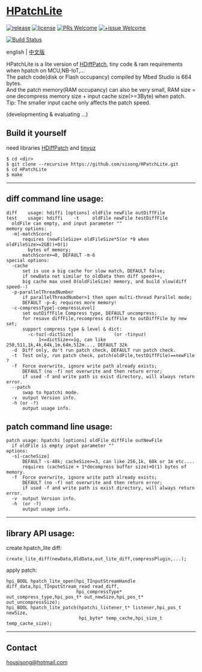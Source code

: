 # [HPatchLite](https://github.com/sisong/HPatchLite)
[![release](https://img.shields.io/badge/release-v0.2.0-blue.svg)](https://github.com/sisong/HPatchLite/releases) 
[![license](https://img.shields.io/badge/license-MIT-blue.svg)](https://github.com/sisong/HPatchLite/blob/master/LICENSE) 
[![PRs Welcome](https://img.shields.io/badge/PRs-welcome-blue.svg)](https://github.com/sisong/HPatchLite/pulls)
[![+issue Welcome](https://img.shields.io/github/issues-raw/sisong/HPatchLite?color=green&label=%2Bissue%20welcome)](https://github.com/sisong/HPatchLite/issues)   

[![Build Status](https://github.com/sisong/HPatchLite/workflows/ci/badge.svg?branch=master)](https://github.com/sisong/HPatchLite/actions?query=workflow%3Aci+branch%3Amaster)   

 english | [中文版](README_cn.md)   

HPatchLite is a lite version of [HDiffPatch](https://github.com/sisong/HDiffPatch), tiny code & ram requirements when hpatch on MCU,NB-IoT,...   
The patch code(disk or Flash occupancy) compiled by Mbed Studio is 664 bytes.    
And the patch memory(RAM occupancy) can also be very small, RAM size = one decompress memory size + input cache size(>=3Byte) when patch. Tip: The smaller input cache only affects the patch speed.   

(developmenting & evaluating ...)

## Build it yourself
need libraries [HDiffPatch](https://github.com/sisong/HDiffPatch) and [tinyuz](https://github.com/sisong/tinyuz)
```
$ cd <dir>
$ git clone --recursive https://github.com/sisong/HPatchLite.git
$ cd HPatchLite
$ make
```

---
## **diff** command line usage:  
```
diff    usage: hdiffi [options] oldFile newFile outDiffFile
test    usage: hdiffi    -t     oldFile newFile testDiffFile
  oldFile can empty, and input parameter ""
memory options:
  -m[-matchScore]
      requires (newFileSize+ oldFileSize*5(or *9 when oldFileSize>=2GB))+O(1)
        bytes of memory;
      matchScore>=0, DEFAULT -m-6
special options:
  -cache
      set is use a big cache for slow match, DEFAULT false;
      if newData not similar to oldData then diff speed++,
      big cache max used O(oldFileSize) memory, and build slow(diff speed--)
  -p-parallelThreadNumber
      if parallelThreadNumber>1 then open multi-thread Parallel mode;
      DEFAULT -p-4; requires more memory!
  -c-compressType[-compressLevel]
      set outDiffFile Compress type, DEFAULT uncompress;
      for resave diffFile,recompress diffFile to outDiffFile by new set;
      support compress type & level & dict:
        -c-tuz[-dictSize]               (or -tinyuz)
            1<=dictSize<=1g, can like 250,511,1k,4k,64k,1m,64m,512m..., DEFAULT 32k
  -d  Diff only, do't run patch check, DEFAULT run patch check.
  -t  Test only, run patch check, patch(oldFile,testDiffFile)==newFile ?
  -f  Force overwrite, ignore write path already exists;
      DEFAULT (no -f) not overwrite and then return error;
      if used -f and write path is exist directory, will always return error.
  --patch
      swap to hpatchi mode.
  -v  output Version info.
  -h (or -?)
      output usage info.
```

## **patch** command line usage:  
```
patch usage: hpatchi [options] oldFile diffFile outNewFile
  if oldFile is empty input parameter ""
options:
  -s[-cacheSize]
      DEFAULT -s-48k; cacheSize>=3, can like 256,1k, 60k or 1m etc....
      requires (cacheSize + 1*decompress buffer size)+O(1) bytes of memory.
  -f  Force overwrite, ignore write path already exists;
      DEFAULT (no -f) not overwrite and then return error;
      if used -f and write path is exist directory, will always return error.
  -v  output Version info.
  -h  (or -?)
      output usage info.
```

---
## library API usage:
create hpatch_lite diff:
```
create_lite_diff(newData,OldData,out_lite_diff,compressPlugin,...);
```
apply patch:
```
hpi_BOOL hpatch_lite_open(hpi_TInputStreamHandle diff_data,hpi_TInputStream_read read_diff,
                          hpi_compressType* out_compress_type,hpi_pos_t* out_newSize,hpi_pos_t* out_uncompressSize);
hpi_BOOL hpatch_lite_patch(hpatchi_listener_t* listener,hpi_pos_t newSize,
                           hpi_byte* temp_cache,hpi_size_t temp_cache_size);
```

---
## Contact
housisong@hotmail.com  